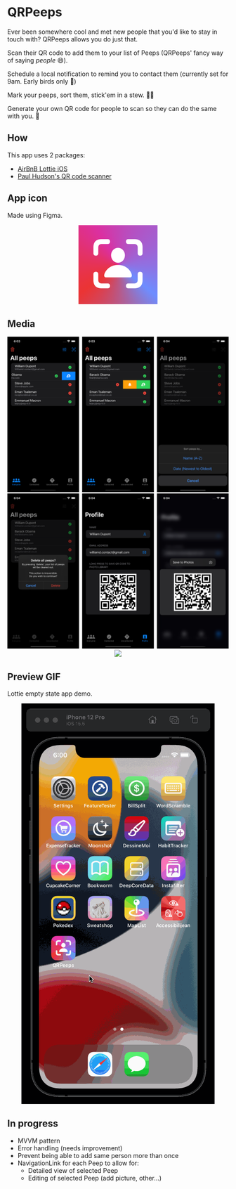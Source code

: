 # QRPeeps
Ever been somewhere cool and met new people that you'd like to stay in touch with?
QRPeeps allows you do just that.

Scan their QR code to add them to your list of Peeps (QRPeeps' fancy way of saying _people_ 😄).

Schedule a local notification to remind you to contact them (currently set for 9am. Early birds only 🐥)

Mark your peeps, sort them, stick'em in a stew. 🥔🥣

Generate your own QR code for people to scan so they can do the same with you. 📸

## How
This app uses 2 packages:
* [AirBnB Lottie iOS](https://github.com/airbnb/lottie-ios)
* [Paul Hudson's QR code scanner](https://github.com/twostraws/CodeScanner)

## App icon
Made using Figma.
<p align="center">
  <img src="QRPeeps/Assets.xcassets/AppIcon.appiconset/180.png"/>
</p>

## Media
<p align="center">
  <img src="media/row1.png"/>
  <img src="media/row2.png"/>
  <img src="media/notification.png"/>
</p>

## Preview GIF
Lottie empty state app demo.
<p align="center">
  <img src="media/lottie_demo.gif" alt="animated"/>
</p>

## In progress
* MVVM pattern
* Error handling (needs improvement)
* Prevent being able to add same person more than once
* NavigationLink for each Peep to allow for:
  * Detailed view of selected Peep
  * Editing of selected Peep (add picture, other...)
